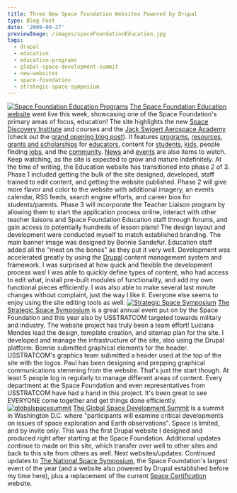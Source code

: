 ```yaml
---
title: Three New Space Foundation Websites Powered by Drupal
type: Blog Post
date: '2009-09-27'
previewImage: /images/spaceFoundationEducation.jpg
tags:
  - drupal
  - education
  - education-programs
  - global-space-development-summit
  - new-websites
  - space-foundation
  - strategic-space-symposium
---
```

[![Space Foundation Education Programs](/images/spacefoundationeducation.jpg)](http://www.spacefoundation.org/education) [The Space Foundation Education website](http://spacefoundation.org/education) went live this week, showcasing one of the Space Foundation's primary areas of focus, education! The site highlights the new [Space Discovery Institute](http://www.spacefoundation.org/education/space-discovery-institute) and courses and the [Jack Swigert Aerospace Academy](http://www.spacefoundation.org/education/jack-swigert-aerospace-academy) (check out the [grand opening blog post](http://www.christopherstevens.cc/blog/2009/08/jack-swigert-aerospace-academy-grand-opening/)). It features [programs](http://www.spacefoundation.org/education/educators/programs), [resources](http://www.spacefoundation.org/education/educators/resources), [grants and scholarships](http://www.spacefoundation.org/education/educators/awards-and-grants) for [educators](http://www.spacefoundation.org/education/educators), content for [students](http://www.spacefoundation.org/education/students-parents), [kids](http://www.spacefoundation.org/education/kids-parents), people finding [jobs](http://www.spacefoundation.org/education/workforce-development), and the [community](http://www.spacefoundation.org/education/community). [News](http://www.spacefoundation.org/education/news) and [events](http://www.spacefoundation.org/education/events) are also items to watch. Keep watching, as the site is expected to grow and mature indefinitely. At the time of writing, the Education website has transitioned into phase 2 of 3. Phase 1 included getting the bulk of the site designed, developed, staff trained to edit content, and getting the website published. Phase 2 will give more flavor and color to the website with additional imagery, an events calendar, RSS feeds, search engine efforts, and career bios for students/parents. Phase 3 will incorporate the Teacher Liaison program by allowing them to start the application process online, interact with other teacher liaisons and Space Foundation Education staff through forums, and gain access to potentially hundreds of lesson plans! The design layout and development were conducted myself to match established branding. The main banner image was designed by Bonnie Sandefur. Education staff added all the "meat on the bones" as they put it very well. Development was accelerated greatly by using the [Drupal](http://www.drupal.org) content management system and framework. I was surprised at how quick and flexible the development process was! I was able to quickly define types of content, who had access to edit what, install pre-built modules of functionality, and add my own functional pieces efficiently. I was also able to make several last minute changes without complaint, just the way I like it. Everyone else seems to enjoy using the site editing tools as well. [![Strategic Space Symposium](/images/strategicspacesymposium1.jpg)](http://www.strategicspacesymposium.org) [The Strategic Space Symposium](http://www.strategicspacesymposium.org) is a great annual event put on by the Space Foundation and this year also by USSTRATCOM targeted towards military and industry. The website project has truly been a team effort! Luciana Mendes lead the design, template creation, and sitemap plan for the site. I developed and manage the infrastructure of the site, also using the Drupal platform. Bonnie submitted graphical elements for the header. USSTRATCOM's graphics team submitted a header used at the top of the site with the logos. Paul has been designing and prepping graphical communications stemming from the website. That's just the start though. At least 5 people log in regularly to manage different areas of content. Every department at the Space Foundation and even representatives from USSTRATCOM have had a hand in this project. It's been great to see EVERYONE come together and get things done efficiently. [![globalspacesummit](/images/globalspacesummit.jpg)](http://www.globalspacesummit.org) [The Global Space Development Summit](http://globalspacesummit.org) is a summit in Washington D.C. where "participants will examine critical developments on issues of space exploration and Earth observations". Space is limited, and by invite only. This was the first Drupal website I designed and produced right after starting at the Space Foundation. Additional updates continue to made on this site, which transfer over well to other sites and back to this site from others as well. Next websites/updates: Continued updates to [The National Space Symposium](http://www.nationalspacesymposium.org), the Space Foundation's largest event of the year (and a website also powered by Drupal established before my time here), plus a replacement of the current [Space Certification](http://www.spaceconnection.org) website.
